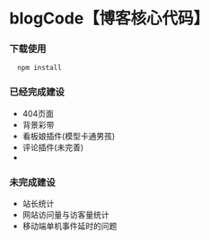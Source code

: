 # blogCode【博客核心代码】

### 下载使用
``` npm
  npm install
```

### 已经完成建设

- 404页面
- 背景彩带
- 看板娘插件(模型卡通男孩)
- 评论插件(未完善)
- 

### 未完成建设

- 站长统计
- 网站访问量与访客量统计
- 移动端单机事件延时的问题

